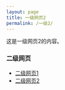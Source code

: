 ```yaml
---
layout: page
title: 一级网页2
permalink: /一级2/
---
```


这是一级网页2的内容。

### 二级网页
- [二级网页1](/一级2/二级1/)
- [二级网页2](/一级2/二级2/)
